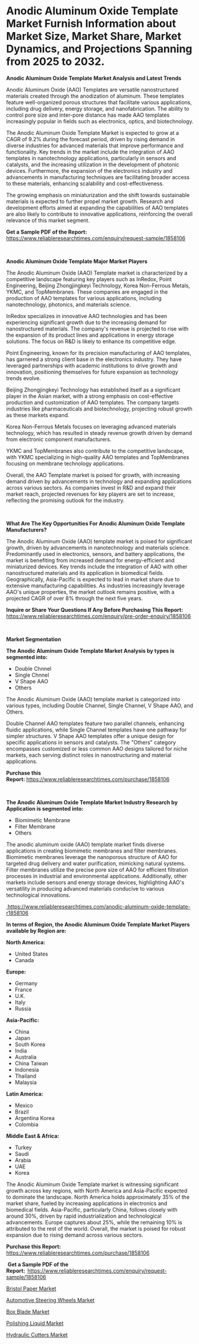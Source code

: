<p><h1>Anodic Aluminum Oxide Template Market Furnish Information about Market Size, Market Share, Market Dynamics, and Projections Spanning from 2025 to 2032.</h1></p><p><strong>Anodic Aluminum Oxide Template Market Analysis and Latest Trends</strong></p>
<p><p>Anodic Aluminum Oxide (AAO) Templates are versatile nanostructured materials created through the anodization of aluminum. These templates feature well-organized porous structures that facilitate various applications, including drug delivery, energy storage, and nanofabrication. The ability to control pore size and inter-pore distance has made AAO templates increasingly popular in fields such as electronics, optics, and biotechnology.</p><p>The Anodic Aluminum Oxide Template Market is expected to grow at a CAGR of 9.2% during the forecast period, driven by rising demand in diverse industries for advanced materials that improve performance and functionality. Key trends in the market include the integration of AAO templates in nanotechnology applications, particularly in sensors and catalysts, and the increasing utilization in the development of photonic devices. Furthermore, the expansion of the electronics industry and advancements in manufacturing techniques are facilitating broader access to these materials, enhancing scalability and cost-effectiveness.</p><p>The growing emphasis on miniaturization and the shift towards sustainable materials is expected to further propel market growth. Research and development efforts aimed at expanding the capabilities of AAO templates are also likely to contribute to innovative applications, reinforcing the overall relevance of this market segment.</p></p>
<p><strong>Get a Sample PDF of the Report:&nbsp;</strong> <a href="https://www.reliableresearchtimes.com/enquiry/request-sample/1858106?utm_campaign=2133&utm_medium=2&utm_source=Github&utm_content=ia&utm_term=30012025&utm_id=anodic-aluminum-oxide-template">https://www.reliableresearchtimes.com/enquiry/request-sample/1858106</a></p>
<p>&nbsp;</p>
<p><strong>Anodic Aluminum Oxide Template Major Market Players</strong></p>
<p><p>The Anodic Aluminum Oxide (AAO) Template market is characterized by a competitive landscape featuring key players such as InRedox, Point Engineering, Beijing Zhongjingkeyi Technology, Korea Non-Ferrous Metals, YKMC, and TopMembranes. These companies are engaged in the production of AAO templates for various applications, including nanotechnology, photonics, and materials science.</p><p>InRedox specializes in innovative AAO technologies and has been experiencing significant growth due to the increasing demand for nanostructured materials. The company's revenue is projected to rise with the expansion of its product lines and applications in energy storage solutions. The focus on R&D is likely to enhance its competitive edge.</p><p>Point Engineering, known for its precision manufacturing of AAO templates, has garnered a strong client base in the electronics industry. They have leveraged partnerships with academic institutions to drive growth and innovation, positioning themselves for future expansion as technology trends evolve.</p><p>Beijing Zhongjingkeyi Technology has established itself as a significant player in the Asian market, with a strong emphasis on cost-effective production and customization of AAO templates. The company targets industries like pharmaceuticals and biotechnology, projecting robust growth as these markets expand.</p><p>Korea Non-Ferrous Metals focuses on leveraging advanced materials technology, which has resulted in steady revenue growth driven by demand from electronic component manufacturers.</p><p>YKMC and TopMembranes also contribute to the competitive landscape, with YKMC specializing in high-quality AAO templates and TopMembranes focusing on membrane technology applications.</p><p>Overall, the AAO Template market is poised for growth, with increasing demand driven by advancements in technology and expanding applications across various sectors. As companies invest in R&D and expand their market reach, projected revenues for key players are set to increase, reflecting the promising outlook for the industry.</p></p>
<p>&nbsp;</p>
<p><strong>What Are The Key Opportunities For Anodic Aluminum Oxide Template Manufacturers?</strong></p>
<p><p>The Anodic Aluminum Oxide (AAO) template market is poised for significant growth, driven by advancements in nanotechnology and materials science. Predominantly used in electronics, sensors, and battery applications, the market is benefiting from increased demand for energy-efficient and miniaturized devices. Key trends include the integration of AAO with other nanostructured materials and its application in biomedical fields. Geographically, Asia-Pacific is expected to lead in market share due to extensive manufacturing capabilities. As industries increasingly leverage AAO's unique properties, the market outlook remains positive, with a projected CAGR of over 8% through the next five years.</p></p>
<p><strong>Inquire or Share Your Questions If Any Before Purchasing This Report:</strong> <a href="https://www.reliableresearchtimes.com/enquiry/pre-order-enquiry/1858106?utm_campaign=2133&utm_medium=2&utm_source=Github&utm_content=ia&utm_term=30012025&utm_id=anodic-aluminum-oxide-template">https://www.reliableresearchtimes.com/enquiry/pre-order-enquiry/1858106</a></p>
<p>&nbsp;</p>
<p><strong>Market Segmentation</strong></p>
<p><strong>The Anodic Aluminum Oxide Template Market Analysis by types is segmented into:</strong></p>
<p><ul><li>Double Chnnel</li><li>Single Chnnel</li><li>V Shape AAO</li><li>Others</li></ul></p>
<p><p>The Anodic Aluminum Oxide (AAO) template market is categorized into various types, including Double Channel, Single Channel, V Shape AAO, and Others. </p><p>Double Channel AAO templates feature two parallel channels, enhancing fluidic applications, while Single Channel templates have one pathway for simpler structures. V Shape AAO templates offer a unique design for specific applications in sensors and catalysts. The "Others" category encompasses customized or less common AAO designs tailored for niche markets, each serving distinct roles in nanostructuring and material applications.</p></p>
<p><strong>Purchase this Report:&nbsp;</strong><a href="https://www.reliableresearchtimes.com/purchase/1858106?utm_campaign=2133&utm_medium=2&utm_source=Github&utm_content=ia&utm_term=30012025&utm_id=anodic-aluminum-oxide-template">https://www.reliableresearchtimes.com/purchase/1858106</a></p>
<p>&nbsp;</p>
<p><strong>The Anodic Aluminum Oxide Template Market Industry Research by Application is segmented into:</strong></p>
<p><ul><li>Biomimetic Membrane</li><li>Filter Membrane</li><li>Others</li></ul></p>
<p><p>The anodic aluminum oxide (AAO) template market finds diverse applications in creating biomimetic membranes and filter membranes. Biomimetic membranes leverage the nanoporous structure of AAO for targeted drug delivery and water purification, mimicking natural systems. Filter membranes utilize the precise pore size of AAO for efficient filtration processes in industrial and environmental applications. Additionally, other markets include sensors and energy storage devices, highlighting AAO's versatility in producing advanced materials conducive to various technological innovations.</p></p>
<p><a href="https://www.reliableresearchtimes.com/anodic-aluminum-oxide-template-r1858106?utm_campaign=2133&utm_medium=2&utm_source=Github&utm_content=ia&utm_term=30012025&utm_id=anodic-aluminum-oxide-template">&nbsp;https://www.reliableresearchtimes.com/anodic-aluminum-oxide-template-r1858106</a></p>
<p><strong>In terms of Region, the Anodic Aluminum Oxide Template Market Players available by Region are:</strong></p>
<p>
    <p> <strong> North America: </strong>
        <ul>
            <li>United States</li>
            <li>Canada</li>
        </ul>
        </p> 
    <p> <strong> Europe: </strong>
        <ul>
            <li>Germany</li>
            <li>France</li>
            <li>U.K.</li>
            <li>Italy</li>
            <li>Russia</li>
        </ul>
        </p> 
    <p> <strong> Asia-Pacific: </strong>
        <ul>
            <li>China</li>
            <li>Japan</li>
            <li>South Korea</li>
            <li>India</li>
            <li>Australia</li>
            <li>China Taiwan</li>
            <li>Indonesia</li>
            <li>Thailand</li>
            <li>Malaysia</li>
        </ul>
        </p> 
    <p> <strong> Latin America: </strong>
        <ul>
            <li>Mexico</li>
            <li>Brazil</li>
            <li>Argentina Korea</li>
            <li>Colombia</li>
        </ul>
        </p> 
    <p> <strong> Middle East & Africa: </strong>
        <ul>
            <li>Turkey</li>
            <li>Saudi</li>
            <li>Arabia</li>
            <li>UAE</li>
            <li>Korea</li>
        </ul>
    </p>
    </p>
<p><p>The Anodic Aluminum Oxide Template market is witnessing significant growth across key regions, with North America and Asia-Pacific expected to dominate the landscape. North America holds approximately 35% of the market share, fueled by increasing applications in electronics and biomedical fields. Asia-Pacific, particularly China, follows closely with around 30%, driven by rapid industrialization and technological advancements. Europe captures about 25%, while the remaining 10% is attributed to the rest of the world. Overall, the market is poised for robust expansion due to rising demand across various sectors.</p></p>
<p><strong>Purchase this Report: </strong><a href="https://www.reliableresearchtimes.com/purchase/1858106?utm_campaign=2133&utm_medium=2&utm_source=Github&utm_content=ia&utm_term=30012025&utm_id=anodic-aluminum-oxide-template">https://www.reliableresearchtimes.com/purchase/1858106</a></p>
<p>&nbsp;<strong>Get a Sample PDF of the Report:&nbsp;&nbsp;</strong><a href="https://www.reliableresearchtimes.com/enquiry/request-sample/1858106?utm_campaign=2133&utm_medium=2&utm_source=Github&utm_content=ia&utm_term=30012025&utm_id=anodic-aluminum-oxide-template">https://www.reliableresearchtimes.com/enquiry/request-sample/1858106</a></p>
<p><strong></strong></p>
<p><p><a href="https://github.com/briandahm87/Market-Research-Report-List-1/blob/main/bristol-paper-market.md?utm_campaign=2133&utm_medium=2&utm_source=Github&utm_content=ia&utm_term=30012025&utm_id=anodic-aluminum-oxide-template">Bristol Paper Market</a></p><p><a href="https://www.linkedin.com/pulse/whats-fueling-86-growth-automotive-steering-wheels-market-xrvde?utm_campaign=2133&utm_medium=2&utm_source=Github&utm_content=ia&utm_term=30012025&utm_id=anodic-aluminum-oxide-template">Automotive Steering Wheels Market</a></p><p><a href="https://www.linkedin.com/pulse/box-blade-market-study-strategies-leading-players-growth-hb7lc?utm_campaign=2133&utm_medium=2&utm_source=Github&utm_content=ia&utm_term=30012025&utm_id=anodic-aluminum-oxide-template">Box Blade Market</a></p><p><a href="https://github.com/muhjanaidu/Market-Research-Report-List-1/blob/main/polishing-liquid-market.md?utm_campaign=2133&utm_medium=2&utm_source=Github&utm_content=ia&utm_term=30012025&utm_id=anodic-aluminum-oxide-template">Polishing Liquid Market</a></p><p><a href="https://www.linkedin.com/pulse/outlook-hydraulic-cutters-market-2025-2032-detailed-size-scope-fjl6c?utm_campaign=2133&utm_medium=2&utm_source=Github&utm_content=ia&utm_term=30012025&utm_id=anodic-aluminum-oxide-template">Hydraulic Cutters Market</a></p></p>